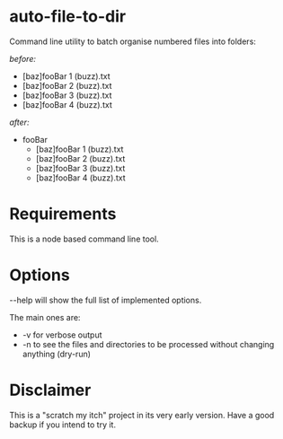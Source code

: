 auto-file-to-dir
================

Command line utility to batch organise numbered files into folders:

*before:*

- [baz]fooBar 1 (buzz).txt
- [baz]fooBar 2 (buzz).txt
- [baz]fooBar 3 (buzz).txt
- [baz]fooBar 4 (buzz).txt

*after:*

- fooBar
    - [baz]fooBar 1 (buzz).txt
    - [baz]fooBar 2 (buzz).txt
    - [baz]fooBar 3 (buzz).txt
    - [baz]fooBar 4 (buzz).txt


# Requirements

This is a node based command line tool.

# Options

--help will show the full list of implemented options.

The main ones are:

- -v for verbose output
- -n to see the files and directories to be processed without changing anything (dry-run)

# Disclaimer

This is a "scratch my itch" project in its very early version. Have a good backup if you intend to try it.
